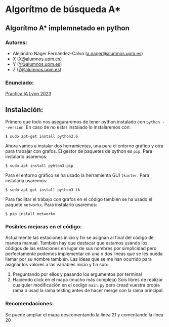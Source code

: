 # Algorítmo de búsqueda A*

## Algorítmo A* implemnetado en python

### Autores:
- Alejandro Náger Fernández-Calvo (a.nager@alumnos.upm.es)
- X (X@alumnos.upm.es)
- Y (Y@alumnos.upm.es)
- Z (Z@alumnos.upm.es)

### Enunciado:
[Practica IA Lyon 2023](/docs/Practica%20IA%20Lyon%202023.pdf)

## Instalación:
Primero que todo nos aseguraremos de tener python instalado con `python --version`. En caso de no estar instalado lo instalaremos con:
```
$ sudo apt-get install python3.6
```
Ahora vamos a instalar dos herramientas, una para el entorno gráfico y otra para trabajar con grafos. El gestor de paquetes de python es `pip`. Para instalarlo usaremos:
```
$ sudo apt install pyhton3-pip
```
Para el entorno gráfico se ha usado la herramienta GUI `tkinter`. Para instalarla usaremos:
```
$ sudo apt-get install python3-tk
```
Para facilitar el trabajo con grafos en el código también se ha usado el paquete `networkx`. Para instalarlo usaremos:
```
$ pip install networkx
```

### Posibles mejoras en el código:
Actualmente las estaciones inicio y fin se asignan al final del código de manera manual. También hay que destacar que estamos usando los códigos de las estaciones en lugar de sus nombres por simplicidad pero perfectamente podemos implementar en una o dos lineas que se les pueda llamar por su nombre también.
Las ideas que se me han ocurrido para asignar los valores a las variables inicio y fin son:
  1. Preguntando por ellos y pasando los argumentos por terminal
  2. Haciendo click en el mapa (mucho más compleja)
Sois libres de realizar cualquier modificación en el codigo `main.py` pero cread vuestra propia rama o usad la rama testing antes de hacer merge con la rama principal.

### Recomendaciones:
Se puede ampliar el mapa descomentando la línea 21 y comentando la línea 20
